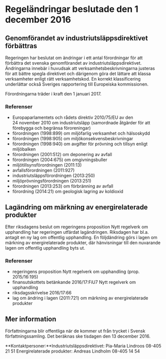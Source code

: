 # Regeländringar beslutade den 1 december 2016

## Genomförandet av industriutsläppsdirektivet förbättras

Regeringen har beslutat om ändringar i ett antal förordningar för att förbättra det svenska genomförandet av industriutsläppsdirektivet. Ändringarna innebär i huvudsak att verksamhetsbeskrivningarna justeras för att bättre spegla direktivet och därigenom göra det lättare att klassa verksamheter enligt rätt verksamhetskod. En korrekt klassificering underlättar också Sveriges rapportering till Europeiska kommissionen.

Förordningarna träder i kraft den 1 januari 2017\.

### Referenser

* Europaparlamentets och rådets direktiv 2010/75/EU av den 24 november 2010 om industriutsläpp (samordnade åtgärder för att förebygga och begränsa föroreningar)
* förordningen (1998:899\) om miljöfarlig verksamhet och hälsoskydd
* förordningen (1998:905\) om miljökonsekvensbeskrivningar
* förordningen (1998:940\) om avgifter för prövning och tillsyn enligt miljöbalken
* förordningen (2001:512\) om deponering av avfall
* förordningen (2004:675\) om omgivningsbuller
* miljötillsynsförordningen (2011:13\)
* avfallsförordningen (2011:927\)
* industriutsläppsförordningen (2013:250\)
* miljöprövningsförordningen (2013:251\)
* förordningen (2013:253\) om förbränning av avfall
* förordning (2014:21\) om geologisk lagring av koldioxid

## Lagändring om märkning av energirelaterade produkter

Efter riksdagens beslut om regeringens proposition Nytt regelverk om upphandling har regeringen utfärdat lagändringen. Riksdagen har bl.a. antagit en ny lag om offentlig upphandling. En följdändring görs i lagen om märkning av energirelaterade produkter, där hänvisningar till den nuvarande lagen om offentlig upphandling byts ut.

### Referenser

* regeringens proposition Nytt regelverk om upphandling (prop. 2015/16:195\)
* finansutskottets betänkande 2016/17:FiU7 Nytt regelverk om upphandling
* riksdagsskrivelse 2016/17:66
* lag om ändring i lagen (2011:721\) om märkning av energirelaterade produkter

## Mer information

Författningarna blir offentliga när de kommer ut från trycket i Svensk författningssamling. Det beräknas ske tisdagen den 13 december 2016\.

**Kontaktpersoner:**Industriutsläppsdirektivet: Pia\-Maria Lindroos 08\-405 21 51
Energirelaterade produkter: Andreas Lindholm 08\-405 14 54
